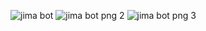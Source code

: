 ![jima bot](https://github.com/kibru1992/bot/assets/95588997/3899d34b-081c-4424-80d8-b53d2952c139)
![jima bot png 2](https://github.com/kibru1992/bot/assets/95588997/22e73069-dbd8-4ff8-93fe-823c2a8b6208)
![jima bot png 3](https://github.com/kibru1992/bot/assets/95588997/b269d211-b0bf-40fa-899f-eb7e9207f13b)

